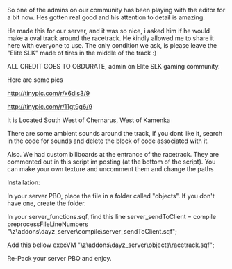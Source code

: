  So one of the admins on our community has been playing with the editor for a bit now.  Hes gotten real good and his
 attention to detail is amazing.

He made this for our server, and it was so nice, i asked him if he would make a oval track around the racetrack.
He kindly allowed me to share it here with everyone to use.  The only condition we ask, is please leave the
"Elite SLK" made of tires in the middle of the track :)

ALL CREDIT GOES TO OBDURATE, admin on Elite SLK gaming community.

Here are some pics

http://tinypic.com/r/x6dls3/9

http://tinypic.com/r/11gt9g6/9

It is Located South West of Chernarus, West of Kamenka

There are some ambient sounds around the track, if you dont like it, search in the code for sounds and delete the block of code associated with it.

Also.  We had custom billboards at the entrance of the racetrack.  They are commented out in this script im posting (at the bottom of the script).  You can make your own texture and uncomment them and change the paths 

Installation:

In your server PBO, place the file in a folder called "objects".  If you don't have one, create the folder. 

In your server_functions.sqf, find this line
server_sendToClient = compile preprocessFileLineNumbers "\z\addons\dayz_server\compile\server_sendToClient.sqf"; 

Add this bellow
execVM "\z\addons\dayz_server\objects\racetrack.sqf"; 


Re-Pack your server PBO and enjoy.

